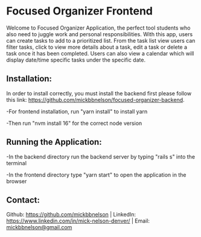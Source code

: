# Focused Organizer Frontend

Welcome to Focused Organizer Application, the perfect tool students who also need to juggle work and personal responsibilities.  With this app, users can create tasks to add to a prioritized list.  From the task list view users can filter tasks, click to view more details about a task, edit a task or delete a task once it has been completed.  Users can also view a calendar which will display date/time specific tasks under the specific date.

## Installation: 

In order to install correctly, you must install the backend first please follow this link: https://github.com/mickbbnelson/focused-organizer-backend.

-For frontend installation, run "yarn install" to install yarn

-Then run "nvm install 16" for the correct node version

## Running the Application:

-In the backend directory run the backend server by typing "rails s" into the terminal

-In the frontend directory type "yarn start" to open the application in the browser

## Contact:

Github: https://github.com/mickbbnelson | LinkedIn: https://www.linkedin.com/in/mick-nelson-denver/ | Email: mickbbnelson@gmail.com
